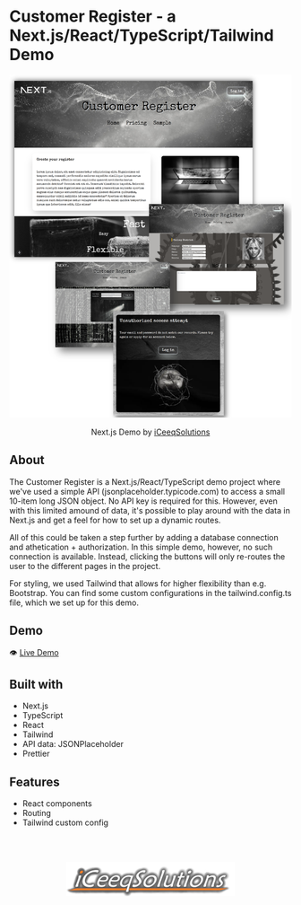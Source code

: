 # Customer Register - a Next.js/React/TypeScript/Tailwind Demo

![](./public/customerRegister.png)

<p align="center">
  Next.js Demo by <a href="https://iceeqsolutions.fi/">iCeeqSolutions</a>
</p>

## About

The Customer Register is a Next.js/React/TypeScript demo project where we've used a simple API (jsonplaceholder.typicode.com) to access a small 10-item long JSON object. No API key is required for this. However, even with this limited amound of data, it's possible to play around with the data in Next.js and get a feel for how to set up a dynamic routes.

All of this could be taken a step further by adding a database connection and athetication + authorization. In this simple demo, however, no such connection is available. Instead, clicking the buttons will only re-routes the user to the different pages in the project.

For styling, we used Tailwind that allows for higher flexibility than e.g. Bootstrap. You can find some custom configurations in the tailwind.config.ts file, which we set up for this demo.

## Demo

👁️ [Live Demo](https://customer-register.vercel.app/)

## Built with

- Next.js
- TypeScript
- React
- Tailwind
- API data: JSONPlaceholder
- Prettier

## Features

- React components
- Routing
- Tailwind custom config

<br/><br/>

<p align="center"><a href="https://iceeqsolutions.fi/"><img height="61px" width="300px" src="./public/iCS_Logo_Light.png"></a></p>
<br/><br/>
